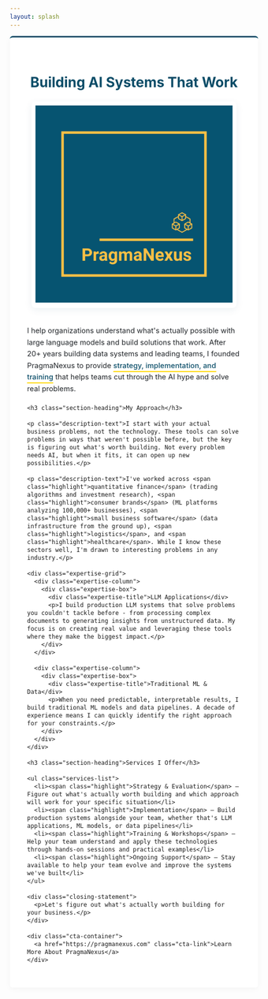 ```yaml
---
layout: splash
---
```


<style>
  /* Main container styling */
  .page__content {
    max-width: 1200px;
    margin: 0 auto;
    padding: 2em 1.4em;
  }
  
  /* Section styling */
  .work-container {
    padding: 2.5em;
    background-color: #fff;
    border-radius: 6px;
    box-shadow: rgba(0, 0, 0, 0.04) 0px 3px 12px;
    border-top: 3px solid #0A4D68; /* PragmaNexus primary color */
  }
  
  /* Main heading */
  .page-heading {
    font-size: 2em;
    margin-bottom: 0.8em;
    color: #0A4D68; /* PragmaNexus primary color */
    text-align: center;
  }
  
  /* Company logo styling */
  .company-logo-container {
    text-align: center;
    margin: 1.5em 0 2.5em;
  }
  
  .company-logo {
    transition: transform 0.3s ease;
    display: inline-block;
    border-radius: 8px;
    padding: 8px;
    box-shadow: 0 4px 15px rgba(10, 77, 104, 0.08); /* Very light primary shadow */
  }
  
  .company-logo:hover {
    transform: scale(1.02);
  }
  
  /* Content container */
  .content-container {
    max-width: 800px;
    margin: 0 auto;
  }
  
  /* Section heading */
  .section-heading {
    font-size: 1.4em;
    margin: 1.5em 0 0.8em;
    color: #0A4D68; /* PragmaNexus primary color */
  }
  
  /* Description text */
  .description-text {
    font-size: 1.05em;
    line-height: 1.6;
    color: #212529; /* PragmaNexus text color */
    margin-bottom: 1.2em;
  }
  
  /* Highlight key phrases */
  .highlight {
    color: #0A4D68; /* PragmaNexus primary color */
    font-weight: 500;
  }
  
  /* Gold accent for important words */
  .accent {
    border-bottom: 2px solid #FFD700;
    padding-bottom: 2px;
  }
  
  /* Services list */
  .services-list {
    padding-left: 1.2em;
    margin: 1.5em 0;
  }
  
  .services-list li {
    margin-bottom: 0.8em;
    font-size: 1.05em;
    line-height: 1.5;
  }
  
  /* Expertise section */
  .expertise-grid {
    display: flex;
    flex-wrap: wrap;
    gap: 1.5em;
    margin: 1.5em 0;
  }
  
  .expertise-column {
    flex: 1;
    min-width: 280px;
  }
  
  .expertise-box {
    background-color: rgba(10, 77, 104, 0.03);
    border-left: 3px solid #0A4D68;
    padding: 1.2em;
    margin-bottom: 1em;
    border-radius: 4px;
  }
  
  .expertise-title {
    font-weight: 600;
    margin-bottom: 0.5em;
    font-size: 1.1em;
    color: #0A4D68;
  }
  
  /* Product-first callout */
  .product-first-box {
    background-color: rgba(10, 77, 104, 0.05);
    border: 1px solid rgba(10, 77, 104, 0.1);
    border-left: 4px solid #0A4D68;
    padding: 1.5em;
    border-radius: 4px;
    margin: 2em 0;
  }
  
  .product-first-heading {
    font-size: 1.2em;
    color: #0A4D68;
    margin-bottom: 0.7em;
    font-weight: 600;
  }
  
  /* CTA section */
  .cta-container {
    text-align: center;
    margin-top: 2.5em;
  }
  
  /* CTA button */
  .cta-link {
    display: inline-block;
    padding: 0.8em 1.8em;
    background-color: #0A4D68; /* PragmaNexus primary color */
    color: white !important; /* Ensuring white text color */
    text-decoration: none;
    border-radius: 4px;
    font-size: 1.1em;
    font-weight: 500;
    transition: all 0.3s ease;
    border: 2px solid #0A4D68; /* PragmaNexus primary color */
  }
  
  /* Button hover effect */
  .cta-link:hover {
    background-color: white;
    color: #0A4D68 !important; /* Ensuring teal text on hover */
    text-decoration: none;
    box-shadow: 0 4px 8px rgba(10, 77, 104, 0.15); /* Primary color shadow */
  }
  
  /* Closing statement styling */
  .closing-statement {
    text-align: center;
    margin: 2em 0 1.5em;
    max-width: 500px;
    margin-left: auto;
    margin-right: auto;
  }
  
  .closing-statement p {
    font-size: 1.1em;
    color: #0A4D68;
    font-weight: 500;
    margin: 0;
    font-style: italic;
  }
</style>

<div class="work-container">
  <h1 class="page-heading">Building AI Systems That Work</h1>

  <div class="company-logo-container">
    <a href="https://pragmanexus.com" class="company-logo">
      <img src="/docs/assets/images/pragma_nexus_logo.png" width="400" height="400" alt="PragmaNexus Logo"/>
    </a>
  </div>
  
  <div class="content-container">
    <p class="description-text">I help organizations understand what's actually possible with large language models and build solutions that work. After 20+ years building data systems and leading teams, I founded PragmaNexus to provide <span class="highlight accent">strategy, implementation, and training</span> that helps teams cut through the AI hype and solve real problems.</p>
    
    <h3 class="section-heading">My Approach</h3>
    
    <p class="description-text">I start with your actual business problems, not the technology. These tools can solve problems in ways that weren't possible before, but the key is figuring out what's worth building. Not every problem needs AI, but when it fits, it can open up new possibilities.</p>
    
    <p class="description-text">I've worked across <span class="highlight">quantitative finance</span> (trading algorithms and investment research), <span class="highlight">consumer brands</span> (ML platforms analyzing 100,000+ businesses), <span class="highlight">small business software</span> (data infrastructure from the ground up), <span class="highlight">logistics</span>, and <span class="highlight">healthcare</span>. While I know these sectors well, I'm drawn to interesting problems in any industry.</p>
    
    <div class="expertise-grid">
      <div class="expertise-column">
        <div class="expertise-box">
          <div class="expertise-title">LLM Applications</div>
          <p>I build production LLM systems that solve problems you couldn't tackle before - from processing complex documents to generating insights from unstructured data. My focus is on creating real value and leveraging these tools where they make the biggest impact.</p>
        </div>
      </div>
      
      <div class="expertise-column">
        <div class="expertise-box">
          <div class="expertise-title">Traditional ML & Data</div>
          <p>When you need predictable, interpretable results, I build traditional ML models and data pipelines. A decade of experience means I can quickly identify the right approach for your constraints.</p>
        </div>
      </div>
    </div>
    
    <h3 class="section-heading">Services I Offer</h3>
    
    <ul class="services-list">
      <li><span class="highlight">Strategy & Evaluation</span> — Figure out what's actually worth building and which approach will work for your specific situation</li>
      <li><span class="highlight">Implementation</span> — Build production systems alongside your team, whether that's LLM applications, ML models, or data pipelines</li>
      <li><span class="highlight">Training & Workshops</span> — Help your team understand and apply these technologies through hands-on sessions and practical examples</li>
      <li><span class="highlight">Ongoing Support</span> — Stay available to help your team evolve and improve the systems we've built</li>
    </ul>
    
    <div class="closing-statement">
      <p>Let's figure out what's actually worth building for your business.</p>
    </div>
    
    <div class="cta-container">
      <a href="https://pragmanexus.com" class="cta-link">Learn More About PragmaNexus</a>
    </div>
  </div>
</div>